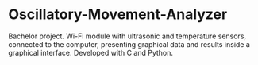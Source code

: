 # Oscillatory-Movement-Analyzer
Bachelor project. Wi-Fi module with ultrasonic and temperature sensors, connected to the computer, presenting graphical data and results inside a graphical interface. Developed with C and Python.
